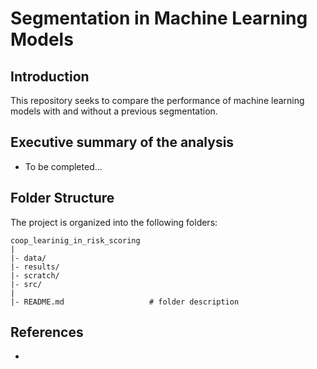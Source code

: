 # Segmentation in Machine Learning Models


Introduction
--------
This repository seeks to compare the performance of machine learning models with and without a previous segmentation.


Executive summary of the analysis
--------

- To be completed... 




Folder Structure
--------
The project is organized into the following folders:

    coop_learinig_in_risk_scoring
    |
    |- data/    
    |- results/
    |- scratch/
    |- src/   
    |
    |- README.md                   # folder description
    
    
References
--------
- 

